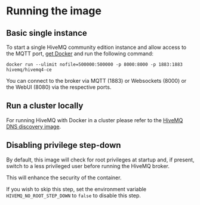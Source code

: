 # Running the image

## Basic single instance

To start a single HiveMQ community edition instance and allow access to the MQTT port, 
[get Docker](https://www.docker.com/get-started) and run the following command:

`docker run --ulimit nofile=500000:500000 -p 8000:8000 -p 1883:1883 hivemq/hivemq4-ce`

You can connect to the broker via MQTT (1883) or Websockets (8000) or the WebUI (8080) via the respective ports.

## Run a cluster locally

For running HiveMQ with Docker in a cluster please refer to the [HiveMQ DNS discovery image](../../README.md).

## Disabling privilege step-down

By default, this image will check for root privileges at startup and, if present, switch to a less privileged user before running the HiveMQ broker.

This will enhance the security of the container.

If you wish to skip this step, set the environment variable `HIVEMQ_NO_ROOT_STEP_DOWN` to `false` to disable this step.
